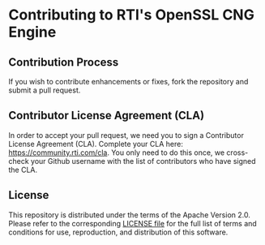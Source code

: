 # Contributing to RTI's OpenSSL CNG Engine

## Contribution Process

If you wish to contribute enhancements or fixes, fork the repository and submit a pull request.

## Contributor License Agreement (CLA)

In order to accept your pull request, we need you to sign a Contributor License Agreement (CLA).
Complete your CLA here: https://community.rti.com/cla. You only need to do this once, we cross-check
your Github username with the list  of contributors who have signed the CLA.

## License

This repository is distributed under the terms of the Apache Version 2.0. Please refer to the corresponding
[LICENSE file](https://github.com/rticommunity/openssl-cng-engine/blob/main/LICENSE)
for the full list of terms and conditions for use, reproduction, and distribution of this software.
